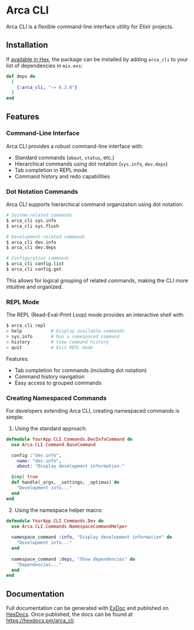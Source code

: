 # Arca CLI

Arca CLI is a flexible command-line interface utility for Elixir projects.

## Installation

If [available in Hex](https://hex.pm/docs/publish), the package can be installed
by adding `arca_cli` to your list of dependencies in `mix.exs`:

```elixir
def deps do
  [
    {:arca_cli, "~> 0.3.0"}
  ]
end
```

## Features

### Command-Line Interface

Arca CLI provides a robust command-line interface with:

- Standard commands (`about`, `status`, etc.)
- Hierarchical commands using dot notation (`sys.info`, `dev.deps`)
- Tab completion in REPL mode
- Command history and redo capabilities

### Dot Notation Commands

Arca CLI supports hierarchical command organization using dot notation:

```bash
# System-related commands
$ arca_cli sys.info
$ arca_cli sys.flush

# Development-related commands
$ arca_cli dev.info
$ arca_cli dev.deps

# Configuration commands
$ arca_cli config.list
$ arca_cli config.get
```

This allows for logical grouping of related commands, making the CLI more intuitive and organized.

### REPL Mode

The REPL (Read-Eval-Print Loop) mode provides an interactive shell with:

```bash
$ arca_cli repl
> help           # Display available commands
> sys.info       # Run a namespaced command
> history        # View command history
> quit           # Exit REPL mode
```

Features:
- Tab completion for commands (including dot notation)
- Command history navigation
- Easy access to grouped commands

### Creating Namespaced Commands

For developers extending Arca CLI, creating namespaced commands is simple:

1. Using the standard approach:

```elixir
defmodule YourApp.CLI.Commands.DevInfoCommand do
  use Arca.CLI.Command.BaseCommand

  config :"dev.info",
    name: "dev.info",
    about: "Display development information."

  @impl true
  def handle(_args, _settings, _optimus) do
    "Development info..."
  end
end
```

2. Using the namespace helper macro:

```elixir
defmodule YourApp.CLI.Commands.Dev do
  use Arca.CLI.Commands.NamespaceCommandHelper
  
  namespace_command :info, "Display development information" do
    "Development info..."
  end
  
  namespace_command :deps, "Show dependencies" do
    "Dependencies..."
  end
end
```

## Documentation

Full documentation can be generated with [ExDoc](https://github.com/elixir-lang/ex_doc)
and published on [HexDocs](https://hexdocs.pm). Once published, the docs can
be found at <https://hexdocs.pm/arca_cli>.